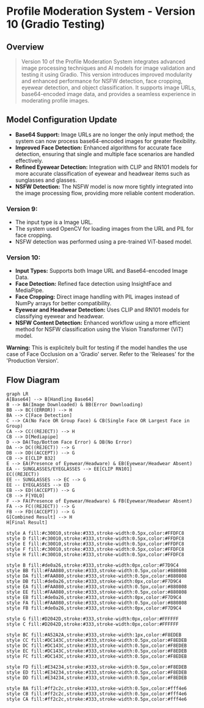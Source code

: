 # Profile Moderation System - Version 10 (Gradio Testing)

## Overview
> Version 10 of the Profile Moderation System integrates advanced image processing techniques and AI models for image validation and testing it using Gradio. This version introduces improved modularity and enhanced performance for NSFW detection, face cropping, eyewear detection, and object classification. It supports image URLs, base64-encoded image data, and provides a seamless experience in moderating profile images.

## Model Configuration Update

- **Base64 Support:** Image URLs are no longer the only input method; the system can now process base64-encoded images for greater flexibility.
- **Improved Face Detection:** Enhanced algorithms for accurate face detection, ensuring that single and multiple face scenarios are handled effectively.
- **Refined Eyewear Detection:** Integration with CLIP and RN101 models for more accurate classification of eyewear and headwear items such as sunglasses and glasses.
- **NSFW Detection:** The NSFW model is now more tightly integrated into the image processing flow, providing more reliable content moderation.

### Version 9:
- The input type is a Image URL.
- The system used OpenCV for loading images from the URL and PIL for face cropping.
- NSFW detection was performed using a pre-trained ViT-based model.

### Version 10:
- **Input Types:** Supports both Image URL and Base64-encoded Image Data.
- **Face Detection:** Refined face detection using InsightFace and MediaPipe.
- **Face Cropping:** Direct image handling with PIL images instead of NumPy arrays for better compatibility.
- **Eyewear and Headwear Detection:** Uses CLIP and RN101 models for classifying eyewear and headwear.
- **NSFW Content Detection:** Enhanced workflow using a more efficient method for NSFW classification using the Vision Transformer (ViT) model.

**Warning:** This is explicitely built for testing if the model handles the use case of Face Occlusion on a 'Gradio' server. Refer to the 'Releases' for the 'Production Version'.

## Flow Diagram
```mermaid
graph LR
A[Base64] --> B[Handling Base64]
B --> BA(Image Downloaded) & BB(Error Downloading)
BB --> BC((ERROR)) --> H
BA --> C[Face Detection]
C --> CA(No Face OR Group Face) & CB(Single Face OR Largest Face in Group)
CA --> CC((REJECT)) --> H
CB --> D[Mediapipe]
D --> DA(Top/Bottom Face Error) & DB(No Error)
DA --> DC((REJECT)) --> G
DB --> DD((ACCEPT)) --> G
CB --> E[CLIP B32]
E --> EA(Presence of Eyewear/Headware) & EB(Eyewear/Headwear Absent)
EA -- SUNGLASSES/EYEGLASSES --> EE[CLIP RN101] 
EC((REJECT))
EE -- SUNGLASSES --> EC --> G
EE -- EYEGLASSES --> ED
EB --> ED((ACCEPT)) --> G
CB --> F[YOLO]
F --> FA(Presence of Eyewear/Headware) & FB(Eyewear/Headwear Absent)
FA --> FC((REJECT)) --> G
FB --> FD((ACCEPT)) --> G
G[Combined Result] --> H
H[Final Result]

style A fill:#c30010,stroke:#333,stroke-width:0.5px,color:#FFDFC8
style D fill:#c30010,stroke:#333,stroke-width:0.5px,color:#FFDFC8
style E fill:#c30010,stroke:#333,stroke-width:0.5px,color:#FFDFC8
style F fill:#c30010,stroke:#333,stroke-width:0.5px,color:#FFDFC8
style H fill:#c30010,stroke:#333,stroke-width:0.5px,color:#FFDFC8

style B fill:#de0a26,stroke:#333,stroke-width:0px,color:#F7D9C4
style BB fill:#FAA080,stroke:#333,stroke-width:0.5px,color:#880808
style DA fill:#FAA080,stroke:#333,stroke-width:0.5px,color:#880808
style DB fill:#de0a26,stroke:#333,stroke-width:0px,color:#F7D9C4
style EA fill:#FAA080,stroke:#333,stroke-width:0.5px,color:#880808
style EE fill:#FAA080,stroke:#333,stroke-width:0.5px,color:#880808
style EB fill:#de0a26,stroke:#333,stroke-width:0px,color:#F7D9C4
style FA fill:#FAA080,stroke:#333,stroke-width:0.5px,color:#880808
style FB fill:#de0a26,stroke:#333,stroke-width:0px,color:#F7D9C4

style G fill:#D2042D,stroke:#333,stroke-width:0px,color:#FFFFFF
style C fill:#D2042D,stroke:#333,stroke-width:0px,color:#FFFFFF

style BC fill:#A52A2A,stroke:#333,stroke-width:1px,color:#F8EDEB
style CC fill:#DC143C,stroke:#333,stroke-width:0.5px,color:#F8EDEB
style DC fill:#DC143C,stroke:#333,stroke-width:0.5px,color:#F8EDEB
style EC fill:#DC143C,stroke:#333,stroke-width:0.5px,color:#F8EDEB
style FC fill:#DC143C,stroke:#333,stroke-width:0.5px,color:#F8EDEB

style FD fill:#E34234,stroke:#333,stroke-width:0.5px,color:#F8EDEB
style ED fill:#E34234,stroke:#333,stroke-width:0.5px,color:#F8EDEB
style DD fill:#E34234,stroke:#333,stroke-width:0.5px,color:#F8EDEB

style BA fill:#ff2c2c,stroke:#333,stroke-width:0.5px,color:#fff4e6
style CB fill:#ff2c2c,stroke:#333,stroke-width:0.5px,color:#fff4e6
style CA fill:#ff2c2c,stroke:#333,stroke-width:0.5px,color:#fff4e6
```